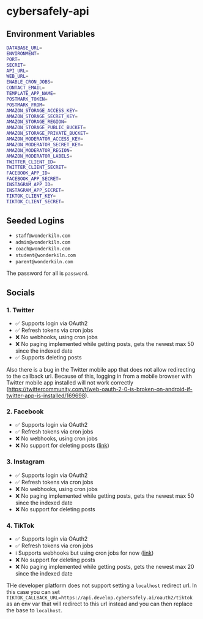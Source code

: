 # cybersafely-api

## Environment Variables

```bash
DATABASE_URL=
ENVIRONMENT=
PORT=
SECRET=
API_URL=
WEB_URL=
ENABLE_CRON_JOBS=
CONTACT_EMAIL=
TEMPLATE_APP_NAME=
POSTMARK_TOKEN=
POSTMARK_FROM=
AMAZON_STORAGE_ACCESS_KEY=
AMAZON_STORAGE_SECRET_KEY=
AMAZON_STORAGE_REGION=
AMAZON_STORAGE_PUBLIC_BUCKET=
AMAZON_STORAGE_PRIVATE_BUCKET=
AMAZON_MODERATOR_ACCESS_KEY=
AMAZON_MODERATOR_SECRET_KEY=
AMAZON_MODERATOR_REGION=
AMAZON_MODERATOR_LABELS=
TWITTER_CLIENT_ID=
TWITTER_CLIENT_SECRET=
FACEBOOK_APP_ID=
FACEBOOK_APP_SECRET=
INSTAGRAM_APP_ID=
INSTAGRAM_APP_SECRET=
TIKTOK_CLIENT_KEY=
TIKTOK_CLIENT_SECRET=
```

## Seeded Logins

- `staff@wonderkiln.com`
- `admin@wonderkiln.com`
- `coach@wonderkiln.com`
- `student@wonderkiln.com`
- `parent@wonderkiln.com`

The password for all is `password`.

## Socials

### 1. Twitter

- ✅ Supports login via OAuth2
- ✅ Refresh tokens via cron jobs
- ❌ No webhooks, using cron jobs
- ❌ No paging implemented while getting posts, gets the newest max 50 since the indexed date
- ✅ Supports deleting posts

Also there is a bug in the Twitter mobile app that does not allow redirecting to the callback url. Because of this, logging in from a mobile browser with Twitter mobile app installed will not work correctly (https://twittercommunity.com/t/web-oauth-2-0-is-broken-on-android-if-twitter-app-is-installed/169698).

### 2. Facebook

- ✅ Supports login via OAuth2
- ✅ Refresh tokens via cron jobs
- ❌ No webhooks, using cron jobs
- ❌ No support for deleting posts ([link](https://developers.facebook.com/docs/graph-api/reference/v16.0/user/posts))


### 3. Instagram

- ✅ Supports login via OAuth2
- ✅ Refresh tokens via cron jobs
- ❌ No webhooks, using cron jobs
- ❌ No paging implemented while getting posts, gets the newest max 50 since the indexed date
- ❌ No support for deleting posts

### 4. TikTok

- ✅ Supports login via OAuth2
- ✅ Refresh tokens via cron jobs
- ℹ️ Supports webhooks but using cron jobs for now ([link](https://developers.tiktok.com/doc/webhooks-overview/))
- ❌ No support for deleting posts
- ❌ No paging implemented while getting posts, gets the newest max 20 since the indexed date

THe developer platform does not support setting a `localhost` redirect url. In this case you can set `TIKTOK_CALLBACK_URL=https://api.develop.cybersafely.ai/oauth2/tiktok` as an env var that will redirect to this url instead and you can then replace the base to `localhost`.
